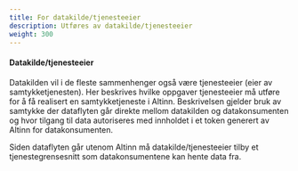 ```yaml
---
title: For datakilde/tjenesteeier
description: Utføres av datakilde/tjenesteeier
weight: 300
---
```


#### Datakilde/tjenesteeier

Datakilden vil i de fleste sammenhenger også være tjenesteeier (eier av samtykketjenesten). Her beskrives hvilke oppgaver tjenesteeier må utføre for å få realisert en samtykketjeneste i Altinn.
Beskrivelsen gjelder bruk av samtykke der dataflyten går direkte mellom datakilden og datakonsumenten og hvor tilgang til data autoriseres med innholdet i et token generert
av Altinn for datakonsumenten.

Siden dataflyten går utenom Altinn må datakilde/tjenesteeier tilby et tjenestegrensesnitt som datakonsumentene kan hente data fra.  